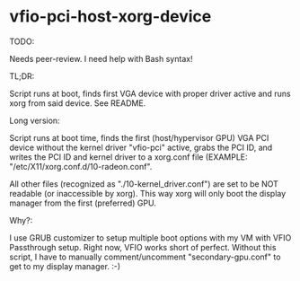 # vfio-pci-host-xorg-device
TODO:

  Needs peer-review. I need help with Bash syntax!

TL;DR:

  Script runs at boot, finds first VGA device with proper driver active and runs xorg from said device. See README.

Long version:

  Script runs at boot time, finds the first (host/hypervisor GPU) VGA PCI device without the kernel driver "vfio-pci" active, grabs the PCI ID, and writes the PCI ID and kernel driver to a xorg.conf file (EXAMPLE: "/etc/X11/xorg.conf.d/10-radeon.conf".

  All other files (recognized as "./10-kernel_driver.conf") are set to be NOT readable (or inaccessible by xorg). This way xorg will only boot the display manager from the first (preferred) GPU.

Why?:

  I use GRUB customizer to setup multiple boot options with my VM with VFIO Passthrough setup. Right now, VFIO works short of perfect. Without this script, I have to manually comment/uncomment "secondary-gpu.conf" to get to my display manager. :-)
